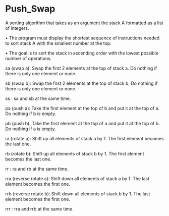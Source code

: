 # Push_Swap
A sorting algorithm that takes as an argument the stack A formatted as a list of integers.

• The program must display the shortest sequence of instructions needed to sort stack
  A with the smallest number at the top.

• The goal is to sort the stack in ascending order with the lowest possible number of operations.

sa (swap a): Swap the first 2 elements at the top of stack a.
    Do nothing if there is only one element or none.

sb (swap b): Swap the first 2 elements at the top of stack b.
    Do nothing if there is only one element or none.

ss : sa and sb at the same time.

pa (push a): Take the first element at the top of b and put it at the top of a.
    Do nothing if b is empty.

pb (push b): Take the first element at the top of a and put it at the top of b.
    Do nothing if a is empty.

ra (rotate a): Shift up all elements of stack a by 1.
    The first element becomes the last one.

rb (rotate b): Shift up all elements of stack b by 1.
    The first element becomes the last one.

rr : ra and rb at the same time.

rra (reverse rotate a): Shift down all elements of stack a by 1.
     The last element becomes the first one.

rrb (reverse rotate b): Shift down all elements of stack b by 1.
     The last element becomes the first one.

rrr : rra and rrb at the same time.
